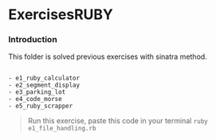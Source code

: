 ExercisesRUBY
=============

### Introduction

This folder is solved previous exercises with sinatra method.

```

- e1_ruby_calculator
- e2_segment_display
- e3_parking_lot
- e4_code_morse
- e5_ruby_scrapper

```
>Run this exercise, paste this code in your terminal `ruby e1_file_handling.rb`